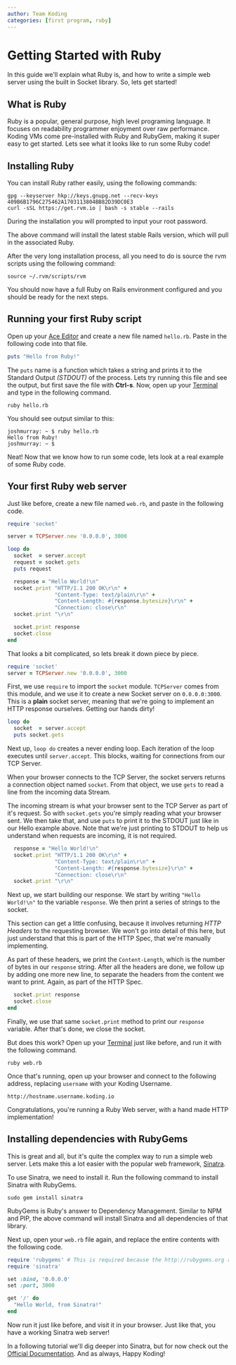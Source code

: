 ```yaml
---
author: Team Koding
categories: [first program, ruby]
---
```


# Getting Started with Ruby

In this guide we'll explain what Ruby is, and how to write a simple web
server using the built in Socket library. So, lets get started!

## What is Ruby

Ruby is a popular, general purpose, high level programing language. It
focuses on readability programmer enjoyment over raw performance. Koding
VMs come pre-installed with Ruby and RubyGem, making it super easy to get
started. Lets see what it looks like to run some Ruby code!

## Installing Ruby

You can install Ruby rather easily, using the following commands:

```
gpg --keyserver hkp://keys.gnupg.net --recv-keys 409B6B1796C275462A1703113804BB82D39DC0E3
curl -sSL https://get.rvm.io | bash -s stable --rails
```

During the installation you will prompted to input your root password.

The above command will install the latest stable Rails version, which will pull in the associated Ruby.

After the very long installation process, all you need to do is source the rvm scripts using the following command:

```
source ~/.rvm/scripts/rvm
```

You should now have a full Ruby on Rails environment configured and you should be ready for the next steps.

## Running your first Ruby script

Open up your [Ace Editor][ace] and create a new file named `hello.rb`.
Paste in the following code into that file.

```ruby
puts "Hello from Ruby!"
```

The `puts` name is a function which takes a string and prints it to the
Standard Output *(STDOUT)* of the process. Lets try running this file and
see the output, but first save the file with **Ctrl-s**. Now, open up
your [Terminal][terminal] and type in the following command.

```
ruby hello.rb
```

You should see output similar to this:

```
joshmurray: ~ $ ruby hello.rb
Hello from Ruby!
joshmurray: ~ $
```

Neat! Now that we know how to run some code, lets look at a real example
of some Ruby code.

## Your first Ruby web server

Just like before, create a new file named `web.rb`, and paste in the
following code.

```ruby
require 'socket'

server = TCPServer.new '0.0.0.0', 3000

loop do
  socket  = server.accept
  request = socket.gets
  puts request

  response = "Hello World!\n"
  socket.print "HTTP/1.1 200 OK\r\n" +
               "Content-Type: text/plain\r\n" +
               "Content-Length: #{response.bytesize}\r\n" +
               "Connection: close\r\n"
  socket.print "\r\n"

  socket.print response
  socket.close
end
```

That looks a bit complicated, so lets break it down piece by piece.

```ruby
require 'socket'
server = TCPServer.new '0.0.0.0', 3000
```

First, we use `require` to import the `socket` module. `TCPServer` comes
from this module, and we use it to create a new Socket server on
`0.0.0.0:3000`. This is a **plain** socket server, meaning that we're
going to implement an HTTP response ourselves. Getting our hands dirty!

```ruby
loop do
  socket  = server.accept
  puts socket.gets
```

Next up, `loop do` creates a never ending loop. Each iteration of the
loop executes until `server.accept`. This blocks, waiting for connections
from our TCP Server.

When your browser connects to the TCP Server, the socket servers returns
a connection object named `socket`. From that object, we use `gets` to
read a line from the incoming data Stream.

The incoming stream is what your browser sent to the TCP Server as part
of it's request. So with `socket.gets` you're simply reading what your
browser sent. We then take that, and use `puts` to print it to the STDOUT
just like in our Hello example above. Note that we're just printing to
STDOUT to help us understand when requests are incoming, it is not
required.

```ruby
  response = "Hello World!\n"
  socket.print "HTTP/1.1 200 OK\r\n" +
               "Content-Type: text/plain\r\n" +
               "Content-Length: #{response.bytesize}\r\n" +
               "Connection: close\r\n"
  socket.print "\r\n"
```

Next up, we start building our response. We start by writing `"Hello
World!\n"` to the variable `response`. We then print a series of strings
to the socket.

This section can get a little confusing, because it involves returning
*HTTP Headers* to the requesting browser. We won't go into detail of this
here, but just understand that this is part of the HTTP Spec, that we're
manually implementing.

As part of these headers, we print the `Content-Length`, which is the
number of bytes in our `response` string. After all the headers are done,
we follow up by adding one more new line, to separate the headers from
the content we want to print. Again, as part of the HTTP Spec.

```ruby
  socket.print response
  socket.close
end
```

Finally, we use that same `socket.print` method to print our `response`
variable. After that's done, we close the socket.

But does this work? Open up your [Terminal][terminal] just like before,
and run it with the following command.

```
ruby web.rb
```

Once that's running, open up your browser and connect to the following
address, replacing `username` with your Koding Username.

```
http://hostname.username.koding.io
```

Congratulations, you're running a Ruby Web server, with a hand made HTTP
implementation!

## Installing dependencies with RubyGems

This is great and all, but it's quite the complex way to run a simple web
server. Lets make this a lot easier with the popular web framework,
[Sinatra][sinatra].

To use Sinatra, we need to install it. Run the following command to
install Sinatra with RubyGems.

```
sudo gem install sinatra
```

RubyGems is Ruby's answer to Dependency Management. Similar to NPM and
PIP, the above command will install Sinatra and all dependencies of that
library.

Next up, open your `web.rb` file again, and replace the entire contents
with the following code.

```ruby
require 'rubygems' # This is required because the http://rubygems.org resource is not included automatically for sinatra to boot
require 'sinatra'

set :bind, '0.0.0.0'
set :port, 3000

get '/' do
  "Hello World, from Sinatra!"
end
```

Now run it just like before, and visit it in your browser. Just like
that, you have a working Sinatra web server!

In a following tutorial we'll dig deeper into Sinatra, but for now check
out the [Official Documentation][sinatra]. And as always, Happy Koding!


[koding]: https://koding.com
[ace]: https://koding.com/Ace
[terminal]: https://koding.com/Terminal
[sinatra]: http://www.sinatrarb.com
